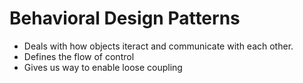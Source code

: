 # Behavioral Design Patterns

- Deals with how objects iteract and communicate with each other.
- Defines the flow of control
- Gives us way to enable loose coupling
